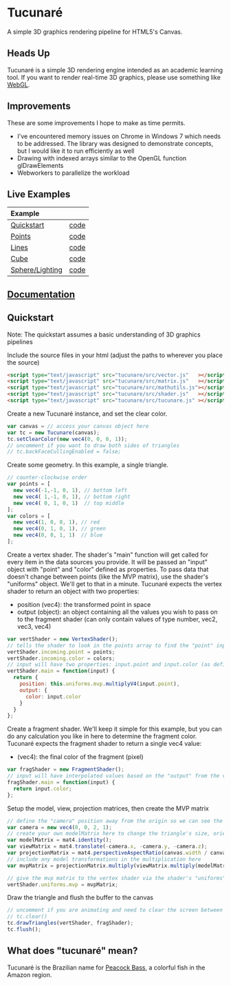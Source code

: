 # Tucunaré
A simple 3D graphics rendering pipeline for HTML5's Canvas.

## Heads Up
Tucunaré is a simple 3D rendering engine intended as an academic learning tool. If you want to render real-time 3D graphics, please use something like [WebGL](https://get.webgl.org/).

## Improvements
These are some improvements I hope to make as time permits.
* I've encountered memory issues on Chrome in Windows 7 which needs to be addressed. The library was designed to demonstrate concepts, but I would like it to run efficiently as well
* Drawing with indexed arrays similar to the OpenGL function glDrawElements
* Webworkers to parallelize the workload

## Live Examples
| Example ||
| :--- | :---:|
| [Quickstart](https://jordoreed.github.io/tucunare/examples/quickstart.html) | [code](./examples/quickstart.html) |
| [Points](https://jordoreed.github.io/tucunare/examples/points.html) | [code](./examples/points.html) |
| [Lines](https://jordoreed.github.io/tucunare/examples/lines.html) | [code](./examples/lines.html) |
| [Cube](https://jordoreed.github.io/tucunare/examples/cube.html) | [code](./examples/cube.html) |
| [Sphere/Lighting](https://jordoreed.github.io/tucunare/examples/sphere-lighting.html) | [code](./examples/sphere-lighting.html) |

## [Documentation](./docs/API.md)

## Quickstart
Note: The quickstart assumes a basic understanding of 3D graphics pipelines

Include the source files in your html (adjust the paths to wherever you place the source)
```html
<script type="text/javascript" src="tucunare/src/vector.js"   ></script>
<script type="text/javascript" src="tucunare/src/matrix.js"   ></script>
<script type="text/javascript" src="tucunare/src/mathutils.js"></script>
<script type="text/javascript" src="tucunare/src/shader.js"   ></script>
<script type="text/javascript" src="tucunare/src/tucunare.js" ></script>
```

Create a new Tucunaré instance, and set the clear color.
```javascript
var canvas = // access your canvas object here
var tc = new Tucunare(canvas);
tc.setClearColor(new vec4(0, 0, 0, 1));
// uncomment if you want to draw both sides of triangles
// tc.backFaceCullingEnabled = false;
```

Create some geometry. In this example, a single triangle.
```javascript
// counter-clockwise order
var points = [
  new vec4(-1,-1, 0, 1), // bottom left
  new vec4( 1,-1, 0, 1), // bottom right
  new vec4( 0, 1, 0, 1)  // top middle
];
var colors = [
  new vec4(1, 0, 0, 1), // red
  new vec4(0, 1, 0, 1), // green
  new vec4(0, 0, 1, 1)  // blue
];
```

Create a vertex shader. The shader's "main" function will get called for every item in the data sources you provide. It will be passed an "input" object with "point" and "color" defined as properties. To pass data that doesn't change between points (like the MVP matrix), use the shader's "uniforms" object. We'll get to that in a minute.
Tucunaré expects the vertex shader to return an object with two properties:
* position (vec4): the transformed point in space
* output (object): an object containing all the values you wish to pass on to the fragment shader (can only contain values of type number, vec2, vec3, vec4)
```javascript
var vertShader = new VertexShader();
// tells the shader to look in the points array to find the "point" input and the colors array to find the "color" input
vertShader.incoming.point = points;
vertShader.incoming.color = colors;
// input will have two properties: input.point and input.color (as defined above)
vertShader.main = function(input) {
  return {
    position: this.uniforms.mvp.multiplyV4(input.point),
    output: {
      color: input.color
    }
  }
};
```

Create a fragment shader. We'll keep it simple for this example, but you can do any calculation you like in here to determine the fragment color. Tucunaré expects the fragment shader to return a single vec4 value:
* (vec4): the final color of the fragment (pixel)
```javascript
var fragShader = new FragmentShader();
// input will have interpolated values based on the "output" from the vertex shader. in this case, "color"
fragShader.main = function(input) {
  return input.color;
};
```

Setup the model, view, projection matrices, then create the MVP matrix
```javascript
// define the "camera" position away from the origin so we can see the triangle
var camera = new vec4(0, 0, 2, 1);
// create your own modelMatrix here to change the triangle's size, orientation, or position
var modelMatrix = mat4.identity();
var viewMatrix = mat4.translate(-camera.x, -camera.y, -camera.z);
var projectionMatrix = mat4.perspectiveAspectRatio(canvas.width / canvas.height, 75, 0.1, 1000);
// include any model transformations in the multiplication here
var mvpMatrix = projectionMatrix.multiply(viewMatrix.multiply(modelMatrix));

// give the mvp matrix to the vertex shader via the shader's "uniforms" object
vertShader.uniforms.mvp = mvpMatrix;
```

Draw the triangle and flush the buffer to the canvas
```javascript
// uncomment if you are animating and need to clear the screen between frames
// tc.clear()
tc.drawTriangles(vertShader, fragShader);
tc.flush();
```

## What does "tucunaré" mean?
Tucunaré is the Brazilian name for [Peacock Bass](https://en.wikipedia.org/wiki/Peacock_bass), a colorful fish in the Amazon region.

